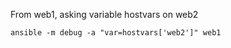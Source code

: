 From web1, asking variable hostvars on web2
```
ansible -m debug -a "var=hostvars['web2']" web1
```
